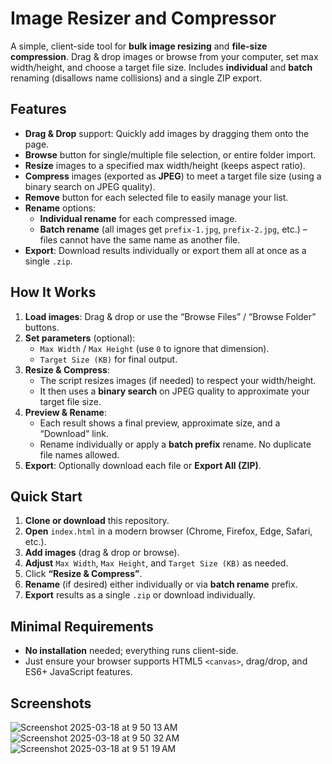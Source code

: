 # Image Resizer and Compressor

A simple, client-side tool for **bulk image resizing** and **file-size compression**. Drag & drop images or browse from your computer, set max width/height, and choose a target file size. Includes **individual** and **batch** renaming (disallows name collisions) and a single ZIP export.

## Features

- **Drag & Drop** support: Quickly add images by dragging them onto the page.
- **Browse** button for single/multiple file selection, or entire folder import.
- **Resize** images to a specified max width/height (keeps aspect ratio).
- **Compress** images (exported as **JPEG**) to meet a target file size (using a binary search on JPEG quality).
- **Remove** button for each selected file to easily manage your list.
- **Rename** options:
  - **Individual rename** for each compressed image.
  - **Batch rename** (all images get `prefix-1.jpg`, `prefix-2.jpg`, etc.) – files cannot have the same name as another file.
- **Export**: Download results individually or export them all at once as a single `.zip`.

## How It Works

1. **Load images**: Drag & drop or use the “Browse Files” / “Browse Folder” buttons.
2. **Set parameters** (optional): 
   - `Max Width` / `Max Height` (use `0` to ignore that dimension).  
   - `Target Size (KB)` for final output.
3. **Resize & Compress**:
   - The script resizes images (if needed) to respect your width/height.
   - It then uses a **binary search** on JPEG quality to approximate your target file size.
4. **Preview & Rename**:
   - Each result shows a final preview, approximate size, and a “Download” link.
   - Rename individually or apply a **batch prefix** rename. No duplicate file names allowed.
5. **Export**: Optionally download each file or **Export All (ZIP)**.

## Quick Start

1. **Clone or download** this repository.
2. **Open** `index.html` in a modern browser (Chrome, Firefox, Edge, Safari, etc.).
3. **Add images** (drag & drop or browse).
4. **Adjust** `Max Width`, `Max Height`, and `Target Size (KB)` as needed.
5. Click **“Resize & Compress”**.
6. **Rename** (if desired) either individually or via **batch rename** prefix.
7. **Export** results as a single `.zip` or download individually.

## Minimal Requirements

- **No installation** needed; everything runs client-side.
- Just ensure your browser supports HTML5 `<canvas>`, drag/drop, and ES6+ JavaScript features.

## Screenshots

![Screenshot 2025-03-18 at 9 50 13 AM](https://github.com/user-attachments/assets/76870e44-7ce5-46ac-b1f8-eb18abd818bb)
![Screenshot 2025-03-18 at 9 50 32 AM](https://github.com/user-attachments/assets/90eb8fde-1864-4c20-9dd4-ed515e8bbab5)
![Screenshot 2025-03-18 at 9 51 19 AM](https://github.com/user-attachments/assets/9c84c7c0-2a51-4468-b19a-c890f32f4760)
